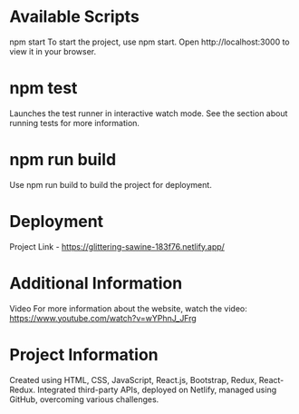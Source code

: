 # Available Scripts
npm start
To start the project, use npm start.
Open http://localhost:3000 to view it in your browser.

# npm test
Launches the test runner in interactive watch mode.
See the section about running tests for more information.

# npm run build
Use npm run build to build the project for deployment.

# Deployment
Project Link - https://glittering-sawine-183f76.netlify.app/

# Additional Information
Video
For more information about the website, watch the video:
https://www.youtube.com/watch?v=wYPhnJ_JFrg

# Project Information
Created using HTML, CSS, JavaScript, React.js, Bootstrap, Redux, React-Redux.
Integrated third-party APIs, deployed on Netlify, managed using GitHub, overcoming various challenges.
